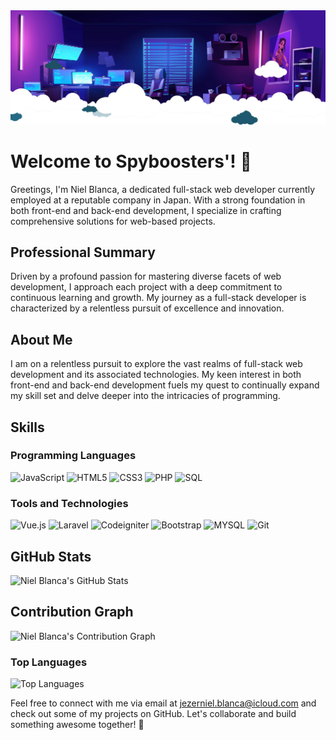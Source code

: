 <img src="Banner.webp" alt="Banner Image" />

# Welcome to Spyboosters'! 👋

Greetings, I'm Niel Blanca, a dedicated full-stack web developer currently employed at a reputable company in Japan. With a strong foundation in both front-end and back-end development, I specialize in crafting comprehensive solutions for web-based projects.

## Professional Summary
Driven by a profound passion for mastering diverse facets of web development, I approach each project with a deep commitment to continuous learning and growth. My journey as a full-stack developer is characterized by a relentless pursuit of excellence and innovation.

## About Me
I am on a relentless pursuit to explore the vast realms of full-stack web development and its associated technologies. My keen interest in both front-end and back-end development fuels my quest to continually expand my skill set and delve deeper into the intricacies of programming.

## Skills
### Programming Languages
![JavaScript](https://img.shields.io/badge/-JavaScript-F7DF1E?logo=javascript&logoColor=white&style=flat)
![HTML5](https://img.shields.io/badge/-HTML5-E34F26?logo=html5&logoColor=white&style=flat)
![CSS3](https://img.shields.io/badge/-CSS3-1572B6?logo=css3&logoColor=white&style=flat) 
![PHP](https://img.shields.io/badge/-PHP-777BB4?logo=php&logoColor=white&style=flat) 
![SQL](https://img.shields.io/badge/-SQL-4479A1?logo=mysql&logoColor=white&style=flat)

### Tools and Technologies
![Vue.js](https://img.shields.io/badge/-Vue.js-4FC08D?logo=vue.js&logoColor=white&style=flat)
![Laravel](https://img.shields.io/badge/-Laravel-FF2D20?logo=laravel&logoColor=white&style=flat)
![Codeigniter](https://img.shields.io/badge/-Codeigniter-EE4623?logo=codeigniter&logoColor=white&style=flat)
![Bootstrap](https://img.shields.io/badge/-Bootstrap-563D7C?logo=bootstrap&logoColor=white&style=flat)
![MYSQL](https://img.shields.io/badge/-MYSQL-4479A1?logo=mysql&logoColor=white&style=flat)
![Git](https://img.shields.io/badge/-Git-F05032?logo=git&logoColor=white&style=flat)

## GitHub Stats
![Niel Blanca's GitHub Stats](https://github-readme-stats.vercel.app/api?username=spybooster&show_icons=true&theme=radical)

## Contribution Graph
![Niel Blanca's Contribution Graph](https://github-readme-streak-stats.herokuapp.com/?user=spybooster&theme=dark)

### Top Languages
![Top Languages](https://github-readme-stats.vercel.app/api/top-langs/?username=spybooster&layout=compact&theme=radical)


Feel free to connect with me via email at jezerniel.blanca@icloud.com and check out some of my projects on GitHub. Let's collaborate and build something awesome together! 🚀
